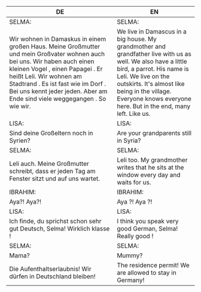 |DE|EN|
|---|---|
|SELMA:|SELMA:|
|Wir wohnen in Damaskus in einem großen Haus. Meine Großmutter und mein Großvater wohnen auch bei uns. Wir haben auch einen kleinen Vogel , einen Papagei . Er heißt Leli. Wir wohnen am Stadtrand . Es ist fast wie im Dorf . Bei uns kennt jeder jeden. Aber am Ende sind viele weggegangen . So wie wir.|We live in Damascus in a big house. My grandmother and grandfather live with us as well. We also have a little bird, a parrot. His name is Leli. We live on the outskirts. It's almost like being in the village. Everyone knows everyone here. But in the end, many left. Like us.|
|LISA:|LISA:|
|Sind deine Großeltern noch in Syrien?|Are your grandparents still in Syria?|
|SELMA:|SELMA:|
|Leli auch. Meine Großmutter schreibt, dass er jeden Tag am Fenster sitzt und auf uns wartet.|Leli too. My grandmother writes that he sits at the window every day and waits for us.|
|IBRAHIM:|IBRAHIM:|
|Aya?! Aya?!|Aya ?! Aya ?!|
|LISA:|LISA:|
|Ich finde, du sprichst schon sehr gut Deutsch, Selma! Wirklich klasse !|I think you speak very good German, Selma! Really good !|
|SELMA:|SELMA:|
|Mama?|Mummy?|
|Die Aufenthaltserlaubnis! Wir dürfen in Deutschland bleiben!|The residence permit! We are allowed to stay in Germany!|
